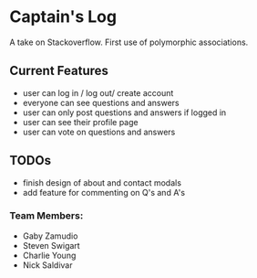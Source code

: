 # Captain's Log

A take on Stackoverflow.  First use of polymorphic associations.

## Current Features

- user can log in / log out/ create account
- everyone can see questions and answers
- user can only post questions and answers if logged in
- user can see their profile page
- user can vote on questions and answers

## TODOs

- finish design of about and contact modals
- add feature for commenting on Q's and A's

### Team Members:

- Gaby Zamudio
- Steven Swigart
- Charlie Young
- Nick Saldivar
